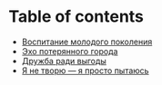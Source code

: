 # Table of contents

* [Воспитание молодого поколения](README.md)
* [Эхо потерянного города](ekho-poteryannogo-goroda.md)
* [Дружба ради выгоды](druzhba-radi-vygody.md)
* [Я не творю — я просто пытаюсь](ya-ne-tvoryu-ya-prosto-pytayus.md)

